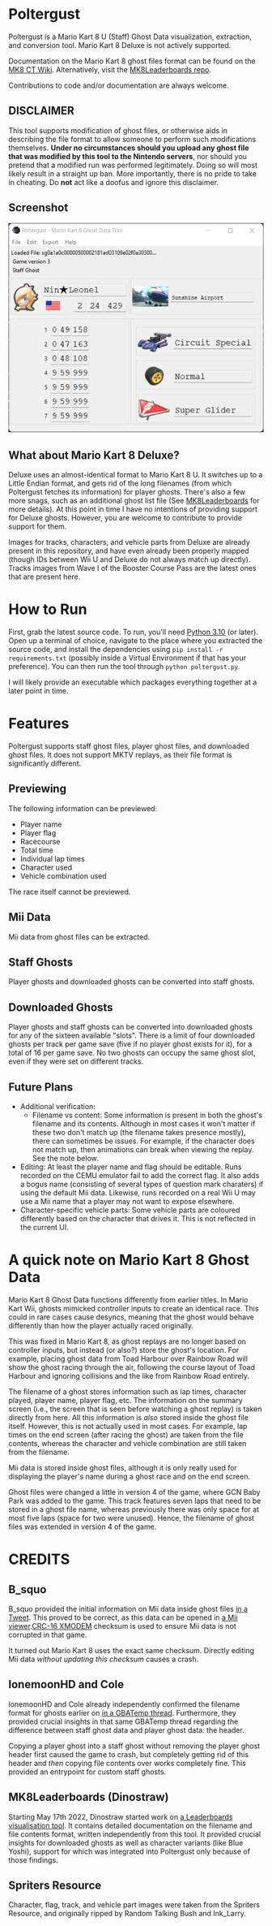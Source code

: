 # Poltergust

Poltergust is a Mario Kart 8 U (Staff) Ghost Data visualization, extraction, and conversion tool. Mario Kart 8 Deluxe is not actively supported.

Documentation on the Mario Kart 8 ghost files format can be found on the [MK8 CT Wiki](https://mk8.tockdom.com/wiki/Ghost_Data_(File_Format)). Alternatively, visit the [MK8Leaderboards repo](https://github.com/Dinostraw/MK8Leaderboards/wiki).

Contributions to code and/or documentation are always welcome.

## DISCLAIMER
This tool supports modification of ghost files, or otherwise aids in describing the file format to allow someone to perform such modifications themselves. **Under no circumstances should you upload any ghost file that was modified by this tool to the Nintendo servers**, nor should you pretend that a modified run was performed legitimately. Doing so will most likely result in a straight up ban. More importantly, there is no pride to take in cheating. Do **not** act like a doofus and ignore this disclaimer.

## Screenshot
![tool-preview](resources/screenshots/tool-preview.png)

## What about Mario Kart 8 Deluxe?
Deluxe uses an almost-identical format to Mario Kart 8 U. It switches up to a Little Endian format, and gets rid of the long filenames (from which Poltergust fetches its information) for player ghosts. There's also a few more snags, such as an additional ghost list file (See [MK8Leaderboards](https://github.com/Dinostraw/MK8Leaderboards/commits/master) for more details). At this point in time I have no intentions of providing support for Deluxe ghosts. However, you are welcome to contribute to provide support for them.

Images for tracks, characters, and vehicle parts from Deluxe are already present in this repository, and have even already been properly mapped (though IDs between Wii U and Deluxe do not always match up directly). Tracks images from Wave I of the Booster Course Pass are the latest ones that are present here.

# How to Run
First, grab the latest source code. To run, you'll need [Python 3.10](https://www.python.org/downloads/) (or later). Open up a terminal of choice, navigate to the place where you extracted the source code, and install the dependencies using `pip install -r requirements.txt` (possibly inside a Virtual Environment if that has your preference). You can then run the tool through `python poltergust.py`.

I will likely provide an executable which packages everything together at a later point in time.

# Features
Poltergust supports staff ghost files, player ghost files, and downloaded ghost files. It does not support MKTV replays, as their file format is significantly different.

## Previewing
The following information can be previewed:
- Player name
- Player flag
- Racecourse
- Total time
- Individual lap times
- Character used
- Vehicle combination used

The race itself cannot be previewed.

## Mii Data
Mii data from ghost files can be extracted.

## Staff Ghosts
Player ghosts and downloaded ghosts can be converted into staff ghosts.

## Downloaded Ghosts
Player ghosts and staff ghosts can be converted into downloaded ghosts for any of the sixteen available "slots". There is a limit of four downloaded ghosts per track per game save (five if no player ghost exists for it), for a total of 16 per game save. No two ghosts can occupy the same ghost slot, even if they were set on different tracks.

## Future Plans
- Additional verification:
    - Filename vs content: Some information is present in both the ghost's filename and its contents. Although in most cases it won't matter if these two don't match up (the filename takes presence mostly), there can sometimes be issues. For example, if the character does not match up, then animations can break when viewing the replay. See the note below.
- Editing: At least the player name and flag should be editable. Runs recorded on the CEMU emulator fail to add the correct flag. It also adds a bogus name (consisting of several types of question mark charaters) if using the default Mii data. Likewise, runs recorded on a real Wii U may use a Mii name that a player may not want to expose elsewhere.
- Character-specific vehicle parts: Some vehicle parts are coloured differently based on the character that drives it. This is not reflected in the current UI.

# A quick note on Mario Kart 8 Ghost Data
Mario Kart 8 Ghost Data functions differently from earlier titles. In Mario Kart Wii, ghosts mimicked controller inputs to create an identical race. This could in rare cases cause desyncs, meaning that the ghost would behave differently than how the player actually raced originally.

This was fixed in Mario Kart 8, as ghost replays are no longer based on controller inputs, but instead (or also?) store the ghost's location. For example, placing ghost data from Toad Harbour over Rainbow Road will show the ghost racing through the air, following the course layout of Toad Harbour and ignoring collisions and the like from Rainbow Road entirely.


The filename of a ghost stores information such as lap times, character played, player name, player flag, etc. The information on the summary screen (i.e., the screen that is seen before watching a ghost replay) is taken directly from here. All this information is _also_ stored inside the ghost file itself. However, this is not actually used in most cases. For example, lap times on the end screen (after racing the ghost) are taken from the file contents, whereas the character and vehicle combination are still taken from the filename.

Mii data is stored inside ghost files, although it is only really used for displaying the player's name during a ghost race and on the end screen.

Ghost files were changed a little in version 4 of the game, where GCN Baby Park was added to the game. This track features seven laps that need to be stored in a ghost file name, whereas previously there was only space for at most five laps (space for two were unused). Hence, the filename of ghost files was extended in version 4 of the game.

# CREDITS
## B_squo
B_squo provided the initial information on Mii data inside ghost files [in a Tweet](https://twitter.com/b_squo/status/1412392477080834056). This proved to be correct, as this data can be opened in [a Mii viewer](https://kazuki-4ys.github.io/web_apps/MiiInfoEditorCTR/).[CRC-16 XMODEM](https://crccalc.com/) checksum is used to ensure Mii data is not corrupted in that game.

It turned out Mario Kart 8 uses the exact same checksum. Directly editing Mii data _without updating this checksum_ causes a crash.

## lonemoonHD and Cole
lonemoonHD and Cole already independently confirmed the filename format for ghosts earlier on [in a GBATemp thread](https://gbatemp.net/threads/post-your-wiiu-cheat-codes-here.395443/page-454#post-8640417). Furthermore, they provided crucial insights in that same GBATemp thread regarding the difference between staff ghost data and player ghost data: the header.

Copying a player ghost into a staff ghost without removing the player ghost header first caused the game to crash, but completely getting rid of this header and _then_ copying file contents over works completely fine. This provided an entrypoint for custom staff ghosts.

## MK8Leaderboards (Dinostraw)
Starting May 17th 2022, Dinostraw started work on [a Leaderboards visualisation tool](https://github.com/Dinostraw/MK8Leaderboards/commits/master). It contains detailed documentation on the filename and file contents format, written independently from this tool. It provided crucial insights for downloaded ghosts as well as character variants (like Blue Yoshi), support for which was integrated into Poltergust only because of those findings.

## Spriters Resource
Character, flag, track, and vehicle part images were taken from the Spriters Resource, and originally ripped by Random Talking Bush and Ink_Larry.
